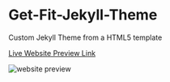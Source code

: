 # Get-Fit-Jekyll-Theme

Custom Jekyll Theme from a HTML5 template  

[Live Website Preview Link](https://zadok-kinara.github.io/Get-Fit-Jekyll-Theme/) 

![website preview](https://github.com/zadok-kinara/Get-Fit-Jekyll-Theme/blob/master/img/Screenshot_2019-10-29%20Shape.jpg)
